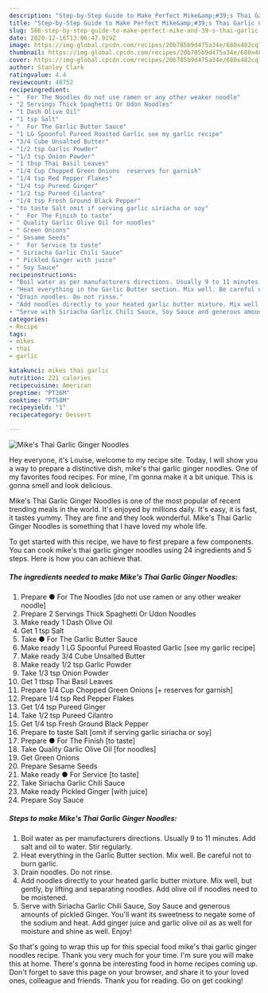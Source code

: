 ```yaml
---
description: "Step-by-Step Guide to Make Perfect Mike&amp;#39;s Thai Garlic Ginger Noodles"
title: "Step-by-Step Guide to Make Perfect Mike&amp;#39;s Thai Garlic Ginger Noodles"
slug: 586-step-by-step-guide-to-make-perfect-mike-and-39-s-thai-garlic-ginger-noodles
date: 2020-12-16T13:06:47.919Z
image: https://img-global.cpcdn.com/recipes/20b785b9d475a34e/680x482cq70/mikes-thai-garlic-ginger-noodles-recipe-main-photo.jpg
thumbnail: https://img-global.cpcdn.com/recipes/20b785b9d475a34e/680x482cq70/mikes-thai-garlic-ginger-noodles-recipe-main-photo.jpg
cover: https://img-global.cpcdn.com/recipes/20b785b9d475a34e/680x482cq70/mikes-thai-garlic-ginger-noodles-recipe-main-photo.jpg
author: Stanley Clark
ratingvalue: 4.4
reviewcount: 40752
recipeingredient:
- "  For The Noodles do not use ramen or any other weaker noodle"
- "2 Servings Thick Spaghetti Or Udon Noodles"
- "1 Dash Olive Oil"
- "1 tsp Salt"
- "  For The Garlic Butter Sauce"
- "1 LG Spoonful Pureed Roasted Garlic see my garlic recipe"
- "3/4 Cube Unsalted Butter"
- "1/2 tsp Garlic Powder"
- "1/3 tsp Onion Powder"
- "1 tbsp Thai Basil Leaves"
- "1/4 Cup Chopped Green Onions  reserves for garnish"
- "1/4 tsp Red Pepper Flakes"
- "1/4 tsp Pureed Ginger"
- "1/2 tsp Pureed Cilantro"
- "1/4 tsp Fresh Ground Black Pepper"
- "to taste Salt omit if serving garlic siriacha or soy"
- "  For The Finish to taste"
- " Quality Garlic Olive Oil for noodles"
- " Green Onions"
- " Sesame Seeds"
- "  For Service to taste"
- " Siriacha Garlic Chili Sauce"
- " Pickled Ginger with juice"
- " Soy Sauce"
recipeinstructions:
- "Boil water as per manufacturers directions. Usually 9 to 11 minutes. Add salt and oil to water. Stir regularly."
- "Heat everything in the Garlic Butter section. Mix well. Be careful not to burn garlic."
- "Drain noodles. Do not rinse."
- "Add noodles directly to your heated garlic butter mixture. Mix well, but gently, by lifting and separating noodles. Add olive oil if noodles need to be moistened."
- "Serve with Siriacha Garlic Chili Sauce, Soy Sauce and generous amounts of pickled Ginger. You&#39;ll want its sweetness to negate some of the sodium and heat. Add ginger juice and garlic olive oil as as well for moisture and shine as well. Enjoy!"
categories:
- Recipe
tags:
- mikes
- thai
- garlic

katakunci: mikes thai garlic 
nutrition: 221 calories
recipecuisine: American
preptime: "PT36M"
cooktime: "PT58M"
recipeyield: "1"
recipecategory: Dessert

---
```



![Mike&#39;s Thai Garlic Ginger Noodles](https://img-global.cpcdn.com/recipes/20b785b9d475a34e/680x482cq70/mikes-thai-garlic-ginger-noodles-recipe-main-photo.jpg)

Hey everyone, it's Louise, welcome to my recipe site. Today, I will show you a way to prepare a distinctive dish, mike&#39;s thai garlic ginger noodles. One of my favorites food recipes. For mine, I'm gonna make it a bit unique. This is gonna smell and look delicious.

Mike&#39;s Thai Garlic Ginger Noodles is one of the most popular of recent trending meals in the world. It's enjoyed by millions daily. It's easy, it is fast, it tastes yummy. They are fine and they look wonderful. Mike&#39;s Thai Garlic Ginger Noodles is something that I have loved my whole life.




To get started with this recipe, we have to first prepare a few components. You can cook mike&#39;s thai garlic ginger noodles using 24 ingredients and 5 steps. Here is how you can achieve that.

<!--inarticleads1-->

##### The ingredients needed to make Mike&#39;s Thai Garlic Ginger Noodles:

1. Prepare  ● For The Noodles [do not use ramen or any other weaker noodle]
1. Prepare 2 Servings Thick Spaghetti Or Udon Noodles
1. Make ready 1 Dash Olive Oil
1. Get 1 tsp Salt
1. Take  ● For The Garlic Butter Sauce
1. Make ready 1 LG Spoonful Pureed Roasted Garlic [see my garlic recipe]
1. Make ready 3/4 Cube Unsalted Butter
1. Make ready 1/2 tsp Garlic Powder
1. Take 1/3 tsp Onion Powder
1. Get 1 tbsp Thai Basil Leaves
1. Prepare 1/4 Cup Chopped Green Onions [+ reserves for garnish]
1. Prepare 1/4 tsp Red Pepper Flakes
1. Get 1/4 tsp Pureed Ginger
1. Take 1/2 tsp Pureed Cilantro
1. Get 1/4 tsp Fresh Ground Black Pepper
1. Prepare to taste Salt [omit if serving garlic siriacha or soy]
1. Prepare  ● For The Finish [to taste]
1. Take  Quality Garlic Olive Oil [for noodles]
1. Get  Green Onions
1. Prepare  Sesame Seeds
1. Make ready  ● For Service [to taste]
1. Take  Siriacha Garlic Chili Sauce
1. Make ready  Pickled Ginger [with juice]
1. Prepare  Soy Sauce




<!--inarticleads2-->

##### Steps to make Mike&#39;s Thai Garlic Ginger Noodles:

1. Boil water as per manufacturers directions. Usually 9 to 11 minutes. Add salt and oil to water. Stir regularly.
1. Heat everything in the Garlic Butter section. Mix well. Be careful not to burn garlic.
1. Drain noodles. Do not rinse.
1. Add noodles directly to your heated garlic butter mixture. Mix well, but gently, by lifting and separating noodles. Add olive oil if noodles need to be moistened.
1. Serve with Siriacha Garlic Chili Sauce, Soy Sauce and generous amounts of pickled Ginger. You&#39;ll want its sweetness to negate some of the sodium and heat. Add ginger juice and garlic olive oil as as well for moisture and shine as well. Enjoy!




So that's going to wrap this up for this special food mike&#39;s thai garlic ginger noodles recipe. Thank you very much for your time. I'm sure you will make this at home. There's gonna be interesting food in home recipes coming up. Don't forget to save this page on your browser, and share it to your loved ones, colleague and friends. Thank you for reading. Go on get cooking!
